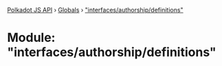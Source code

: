 [Polkadot JS API](../README.md) › [Globals](../globals.md) › ["interfaces/authorship/definitions"](_interfaces_authorship_definitions_.md)

# Module: "interfaces/authorship/definitions"


